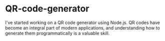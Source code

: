 # QR-code-generator
I've started working on a QR code generator using Node.js. QR codes have become an integral part of modern applications, and understanding how to generate them programmatically is a valuable skill.

